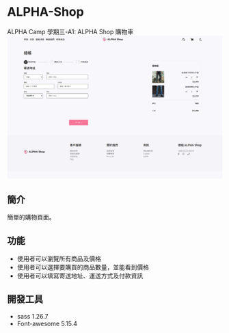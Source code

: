 # ALPHA-Shop
ALPHA  Camp 學期三-A1: ALPHA Shop 購物車
![github](https://github.com/gyurt32413/ALPHA-Shop/blob/main/AlphaShop.PNG)

## 簡介
簡單的購物頁面。

## 功能
+ 使用者可以瀏覽所有商品及價格
+ 使用者可以選擇要購買的商品數量，並能看到價格
+ 使用者可以填寫寄送地址、運送方式及付款資訊


## 開發工具
+ sass 1.26.7
+ Font-awesome 5.15.4
